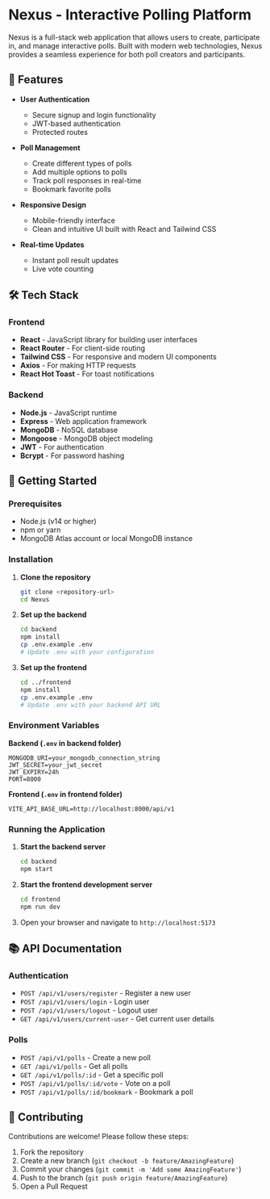 # Nexus - Interactive Polling Platform

Nexus is a full-stack web application that allows users to create, participate in, and manage interactive polls. Built with modern web technologies, Nexus provides a seamless experience for both poll creators and participants.

## 🌟 Features

- **User Authentication**
  - Secure signup and login functionality
  - JWT-based authentication
  - Protected routes

- **Poll Management**
  - Create different types of polls
  - Add multiple options to polls
  - Track poll responses in real-time
  - Bookmark favorite polls

- **Responsive Design**
  - Mobile-friendly interface
  - Clean and intuitive UI built with React and Tailwind CSS

- **Real-time Updates**
  - Instant poll result updates
  - Live vote counting

## 🛠️ Tech Stack

### Frontend
- **React** - JavaScript library for building user interfaces
- **React Router** - For client-side routing
- **Tailwind CSS** - For responsive and modern UI components
- **Axios** - For making HTTP requests
- **React Hot Toast** - For toast notifications

### Backend
- **Node.js** - JavaScript runtime
- **Express** - Web application framework
- **MongoDB** - NoSQL database
- **Mongoose** - MongoDB object modeling
- **JWT** - For authentication
- **Bcrypt** - For password hashing

## 🚀 Getting Started

### Prerequisites

- Node.js (v14 or higher)
- npm or yarn
- MongoDB Atlas account or local MongoDB instance

### Installation

1. **Clone the repository**
   ```bash
   git clone <repository-url>
   cd Nexus
   ```

2. **Set up the backend**
   ```bash
   cd backend
   npm install
   cp .env.example .env
   # Update .env with your configuration
   ```

3. **Set up the frontend**
   ```bash
   cd ../frontend
   npm install
   cp .env.example .env
   # Update .env with your backend API URL
   ```

### Environment Variables

**Backend (`.env` in backend folder)**
```
MONGODB_URI=your_mongodb_connection_string
JWT_SECRET=your_jwt_secret
JWT_EXPIRY=24h
PORT=8000
```

**Frontend (`.env` in frontend folder)**
```
VITE_API_BASE_URL=http://localhost:8000/api/v1
```

### Running the Application

1. **Start the backend server**
   ```bash
   cd backend
   npm start
   ```

2. **Start the frontend development server**
   ```bash
   cd frontend
   npm run dev
   ```

3. Open your browser and navigate to `http://localhost:5173`

## 📚 API Documentation

### Authentication
- `POST /api/v1/users/register` - Register a new user
- `POST /api/v1/users/login` - Login user
- `POST /api/v1/users/logout` - Logout user
- `GET /api/v1/users/current-user` - Get current user details

### Polls
- `POST /api/v1/polls` - Create a new poll
- `GET /api/v1/polls` - Get all polls
- `GET /api/v1/polls/:id` - Get a specific poll
- `POST /api/v1/polls/:id/vote` - Vote on a poll
- `POST /api/v1/polls/:id/bookmark` - Bookmark a poll

## 🤝 Contributing

Contributions are welcome! Please follow these steps:

1. Fork the repository
2. Create a new branch (`git checkout -b feature/AmazingFeature`)
3. Commit your changes (`git commit -m 'Add some AmazingFeature'`)
4. Push to the branch (`git push origin feature/AmazingFeature`)
5. Open a Pull Request


